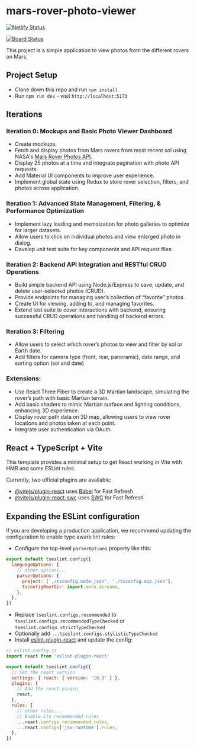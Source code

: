 # mars-rover-photo-viewer
[![Netlify Status](https://api.netlify.com/api/v1/badges/0c9852f5-c77c-44ed-8ca7-3b5fa555a0b2/deploy-status)](https://app.netlify.com/sites/mars-rover-photo-viewer/deploys)

[![Board Status](https://dev.azure.com/alexanderela/ee6cb8e0-b74e-4341-b743-6745a6b31570/d5143f37-8f41-48ef-8f13-535f98eea323/_apis/work/boardbadge/6455aea7-b4de-428c-82d6-21ab4f8bc29b)](https://dev.azure.com/alexanderela/ee6cb8e0-b74e-4341-b743-6745a6b31570/_boards/board/t/d5143f37-8f41-48ef-8f13-535f98eea323/Issues/)

This project is a simple application to view photos from the different rovers on Mars.

## Project Setup

  * Clone down this repo and run `npm install`
  * Run `npm run dev` - visit `http://localhost:5173`

## Iterations

### Iteration 0: Mockups and Basic Photo Viewer Dashboard
  * Create mockups.
  * Fetch and display photos from Mars rovers from most recent sol using NASA's [Mars Rover Photos API](https://api.nasa.gov/).
  * Display 25 photos at a time and integrate pagination with photo API requests.
  * Add Material UI components to improve user experience.
  * Implement global state using Redux to store rover selection, filters, and photos across application.

### Iteration 1: Advanced State Management, Filtering, & Performance Optimization
  * Implement lazy loading and memoization for photo galleries to optimize for larger datasets.
  * Allow users to click on individual photos and view enlarged photo in dialog.
  * Develop unit test suite for key components and API request files.

### Iteration 2: Backend API Integration and RESTful CRUD Operations
  * Build simple backend API using Node.js/Express to save, update, and delete user-selected photos (CRUD).
  * Provide endpoints for managing user’s collection of “favorite” photos.
  * Create UI for viewing, adding to, and managing favorites.
  * Extend test suite to cover interactions with backend, ensuring successful CRUD operations and handling of backend errors.

  ### Iteration 3: Filtering
  * Allow users to select which rover’s photos to view and filter by sol or Earth date.
  * Add filters for camera type (front, rear, panoramic), date range, and sorting option (sol and date)

### Extensions:
  * Use React Three Fiber to create a 3D Martian landscape, simulating the rover’s path with basic Martian terrain.
  * Add basic shaders to mimic Martian surface and lighting conditions, enhancing 3D experience.
  * Display rover path data on 3D map, allowing users to view rover locations and photos taken at each point.
  * Integrate user authentication via OAuth.


## React + TypeScript + Vite

This template provides a minimal setup to get React working in Vite with HMR and some ESLint rules.

Currently, two official plugins are available:

- [@vitejs/plugin-react](https://github.com/vitejs/vite-plugin-react/blob/main/packages/plugin-react/README.md) uses [Babel](https://babeljs.io/) for Fast Refresh
- [@vitejs/plugin-react-swc](https://github.com/vitejs/vite-plugin-react-swc) uses [SWC](https://swc.rs/) for Fast Refresh

## Expanding the ESLint configuration

If you are developing a production application, we recommend updating the configuration to enable type aware lint rules:

- Configure the top-level `parserOptions` property like this:

```js
export default tseslint.config({
  languageOptions: {
    // other options...
    parserOptions: {
      project: ['./tsconfig.node.json', './tsconfig.app.json'],
      tsconfigRootDir: import.meta.dirname,
    },
  },
})
```

- Replace `tseslint.configs.recommended` to `tseslint.configs.recommendedTypeChecked` or `tseslint.configs.strictTypeChecked`
- Optionally add `...tseslint.configs.stylisticTypeChecked`
- Install [eslint-plugin-react](https://github.com/jsx-eslint/eslint-plugin-react) and update the config:

```js
// eslint.config.js
import react from 'eslint-plugin-react'

export default tseslint.config({
  // Set the react version
  settings: { react: { version: '18.3' } },
  plugins: {
    // Add the react plugin
    react,
  },
  rules: {
    // other rules...
    // Enable its recommended rules
    ...react.configs.recommended.rules,
    ...react.configs['jsx-runtime'].rules,
  },
})
```
